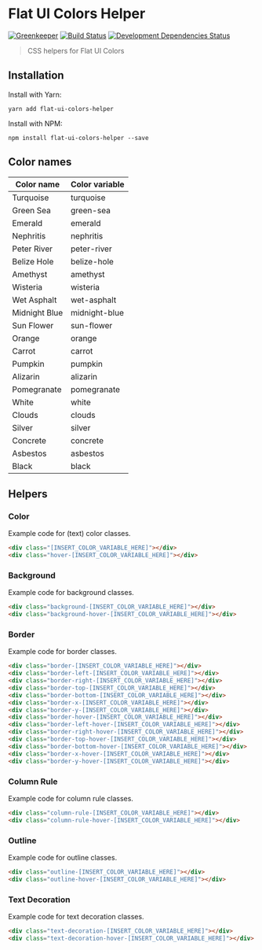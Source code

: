 # Flat UI Colors Helper
[![Greenkeeper](https://badges.greenkeeper.io/maartenpaauw/flat-ui-colors-helper.svg)](https://greenkeeper.io/)
[![Build Status](https://travis-ci.org/maartenpaauw/flat-ui-colors-helper.svg?branch=master)](https://travis-ci.org/maartenpaauw/flat-ui-colors-helper)
[![Development Dependencies Status](https://david-dm.org/maartenpaauw/flat-ui-colors-helper/dev-status.svg)](https://david-dm.org/maartenpaauw/flat-ui-colors-helper?type=dev)
> CSS helpers for Flat UI Colors

## Installation

Install with Yarn:

`yarn add flat-ui-colors-helper`

Install with NPM:

`npm install flat-ui-colors-helper --save`

## Color names

| Color name    | Color variable |
| ------------- | -------------- |
| Turquoise     | turquoise      |
| Green Sea     | green-sea      |
| Emerald       | emerald        |
| Nephritis     | nephritis      |
| Peter River   | peter-river    |
| Belize Hole   | belize-hole    |
| Amethyst      | amethyst       |
| Wisteria      | wisteria       |
| Wet Asphalt   | wet-asphalt    |
| Midnight Blue | midnight-blue  |
| Sun Flower    | sun-flower     |
| Orange        | orange         |
| Carrot        | carrot         |
| Pumpkin       | pumpkin        |
| Alizarin      | alizarin       |
| Pomegranate   | pomegranate    |
| White         | white          |
| Clouds        | clouds         |
| Silver        | silver         |
| Concrete      | concrete       |
| Asbestos      | asbestos       |
| Black         | black          |

## Helpers

### Color

Example code for (text) color classes.

```html
<div class="[INSERT_COLOR_VARIABLE_HERE]"></div>
<div class="hover-[INSERT_COLOR_VARIABLE_HERE]"></div>
```

### Background

Example code for background classes.

```html
<div class="background-[INSERT_COLOR_VARIABLE_HERE]"></div>
<div class="background-hover-[INSERT_COLOR_VARIABLE_HERE]"></div>
```

### Border

Example code for border classes.

```html
<div class="border-[INSERT_COLOR_VARIABLE_HERE]"></div>
<div class="border-left-[INSERT_COLOR_VARIABLE_HERE]"></div>
<div class="border-right-[INSERT_COLOR_VARIABLE_HERE]"></div>
<div class="border-top-[INSERT_COLOR_VARIABLE_HERE]"></div>
<div class="border-bottom-[INSERT_COLOR_VARIABLE_HERE]"></div>
<div class="border-x-[INSERT_COLOR_VARIABLE_HERE]"></div>
<div class="border-y-[INSERT_COLOR_VARIABLE_HERE]"></div>
<div class="border-hover-[INSERT_COLOR_VARIABLE_HERE]"></div>
<div class="border-left-hover-[INSERT_COLOR_VARIABLE_HERE]"></div>
<div class="border-right-hover-[INSERT_COLOR_VARIABLE_HERE]"></div>
<div class="border-top-hover-[INSERT_COLOR_VARIABLE_HERE]"></div>
<div class="border-bottom-hover-[INSERT_COLOR_VARIABLE_HERE]"></div>
<div class="border-x-hover-[INSERT_COLOR_VARIABLE_HERE]"></div>
<div class="border-y-hover-[INSERT_COLOR_VARIABLE_HERE]"></div>
```

### Column Rule

Example code for column rule classes.

```html
<div class="column-rule-[INSERT_COLOR_VARIABLE_HERE]"></div>
<div class="column-rule-hover-[INSERT_COLOR_VARIABLE_HERE]"></div>
```

### Outline

Example code for outline classes.

```html
<div class="outline-[INSERT_COLOR_VARIABLE_HERE]"></div>
<div class="outline-hover-[INSERT_COLOR_VARIABLE_HERE]"></div>
```

### Text Decoration

Example code for text decoration classes.

```html
<div class="text-decoration-[INSERT_COLOR_VARIABLE_HERE]"></div>
<div class="text-decoration-hover-[INSERT_COLOR_VARIABLE_HERE]"></div>
```